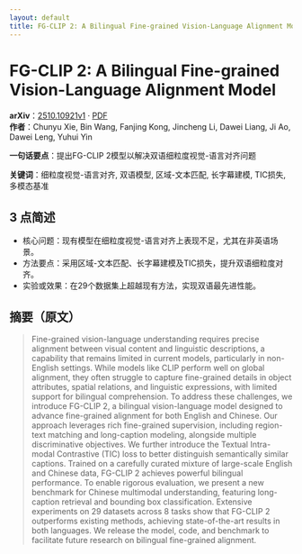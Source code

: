 ```yaml
---
layout: default
title: FG-CLIP 2: A Bilingual Fine-grained Vision-Language Alignment Model
---
```


# FG-CLIP 2: A Bilingual Fine-grained Vision-Language Alignment Model
**arXiv**：[2510.10921v1](https://arxiv.org/abs/2510.10921) · [PDF](https://arxiv.org/pdf/2510.10921.pdf)  
**作者**：Chunyu Xie, Bin Wang, Fanjing Kong, Jincheng Li, Dawei Liang, Ji Ao, Dawei Leng, Yuhui Yin  

**一句话要点**：提出FG-CLIP 2模型以解决双语细粒度视觉-语言对齐问题

**关键词**：细粒度视觉-语言对齐, 双语模型, 区域-文本匹配, 长字幕建模, TIC损失, 多模态基准

## 3 点简述
- 核心问题：现有模型在细粒度视觉-语言对齐上表现不足，尤其在非英语场景。
- 方法要点：采用区域-文本匹配、长字幕建模及TIC损失，提升双语细粒度对齐。
- 实验或效果：在29个数据集上超越现有方法，实现双语最先进性能。

## 摘要（原文）

> Fine-grained vision-language understanding requires precise alignment between
> visual content and linguistic descriptions, a capability that remains limited
> in current models, particularly in non-English settings. While models like CLIP
> perform well on global alignment, they often struggle to capture fine-grained
> details in object attributes, spatial relations, and linguistic expressions,
> with limited support for bilingual comprehension. To address these challenges,
> we introduce FG-CLIP 2, a bilingual vision-language model designed to advance
> fine-grained alignment for both English and Chinese. Our approach leverages
> rich fine-grained supervision, including region-text matching and long-caption
> modeling, alongside multiple discriminative objectives. We further introduce
> the Textual Intra-modal Contrastive (TIC) loss to better distinguish
> semantically similar captions. Trained on a carefully curated mixture of
> large-scale English and Chinese data, FG-CLIP 2 achieves powerful bilingual
> performance. To enable rigorous evaluation, we present a new benchmark for
> Chinese multimodal understanding, featuring long-caption retrieval and bounding
> box classification. Extensive experiments on 29 datasets across 8 tasks show
> that FG-CLIP 2 outperforms existing methods, achieving state-of-the-art results
> in both languages. We release the model, code, and benchmark to facilitate
> future research on bilingual fine-grained alignment.

